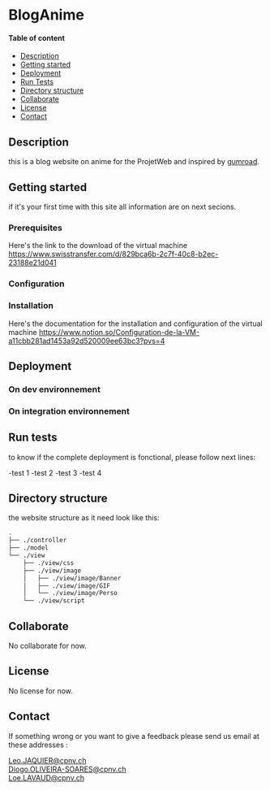 # BlogAnime

#### Table of content
- [Description](#description)
- [Getting started](#getting-started)
- [Deployment](#deployment)
- [Run Tests](#run-tests)
- [Directory structure](#directory-structure)
- [Collaborate](#collaborate)
- [License](#license)
- [Contact](#contact)

## Description
this is a blog website on anime for the ProjetWeb and
inspired by [gumroad](https://gumroad.com/blog).
## Getting started

if it's your first time with this site all information are on next secions.


### Prerequisites
Here's the link to the download of the virtual machine
https://www.swisstransfer.com/d/829bca6b-2c7f-40c8-b2ec-23188e21d041
### Configuration
### Installation
Here's the documentation for the installation and configuration of the virtual machine
https://www.notion.so/Configuration-de-la-VM-a11cbb281ad1453a92d520009ee63bc3?pvs=4
## Deployment
### On dev environnement
### On integration environnement
## Run tests
to know if the  complete deployment is fonctional, please follow next lines:

-test 1
-test 2
-test 3
-test 4

## Directory structure
the website structure as it need look like this:
```bash
.
├── ./controller
├── ./model
└── ./view
    ├── ./view/css
    ├── ./view/image
    │   ├── ./view/image/Banner
    │   ├── ./view/image/GIF
    │   └── ./view/image/Perso
    └── ./view/script
```
## Collaborate
No collaborate for now.
## License
No license for now.
## Contact
If something wrong or you want to give a feedback please send us email at these addresses : <br>

Leo.JAQUIER@cpnv.ch <br>
Diogo.OLIVEIRA-SOARES@cpnv.ch<br>
Loe.LAVAUD@cpnv.ch
